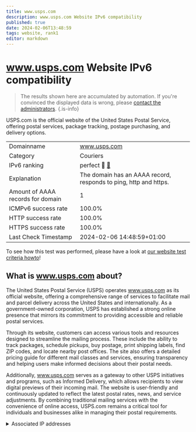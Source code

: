 ```yaml
---
title: www.usps.com
description: www.usps.com Website IPv6 compatibility
published: true
date: 2024-02-06T13:48:59
tags: website, rank1
editor: markdown
---
```


# www.usps.com Website IPv6 compatibility

> The results shown here are accumulated by automation. If you're convinced the displayed data is wrong, please [contact the administrators](/howto/chat). 
{.is-info}

USPS.com is the official website of the United States Postal Service, offering postal services, package tracking, postage purchasing, and delivery options.


|   |   |
| - | - |
| Domainname | www.usps.com
| Category | Couriers |
| IPv6 ranking | perfect :1st_place_medal: [🔗](/howto/ranking) |
| Explanation | The domain has an AAAA record, responds to ping, http and https. |
| Amount of AAAA records for domain | 1 |
| ICMPv6 success rate | 100.0%|
| HTTP success rate | 100.0% |
| HTTPS success rate | 100.0% |
| Last Check Timestamp | 2024-02-06 14:48:59+01:00 |

To see how this test was performed, please have a look at [our website test criteria howto](/howto/testcriteria/website)!


## What is www.usps.com about?
The United States Postal Service (USPS) operates www.usps.com as its official website, offering a comprehensive range of services to facilitate mail and parcel delivery across the United States and internationally. As a government-owned corporation, USPS has established a strong online presence that mirrors its commitment to providing accessible and reliable postal services.

Through its website, customers can access various tools and resources designed to streamline the mailing process. These include the ability to track packages, schedule pickups, buy postage, print shipping labels, find ZIP codes, and locate nearby post offices. The site also offers a detailed pricing guide for different mail classes and services, ensuring transparency and helping users make informed decisions about their postal needs.

Additionally, www.usps.com serves as a gateway to other USPS initiatives and programs, such as Informed Delivery, which allows recipients to view digital previews of their incoming mail. The website is user-friendly and continuously updated to reflect the latest postal rates, news, and service adjustments. By combining traditional mailing services with the convenience of online access, USPS.com remains a critical tool for individuals and businesses alike in managing their postal requirements.



<details>
<summary>Associated IP addresses</summary>

2606:2800:233:df95:1212:762c:504b:cf9d

</details>

